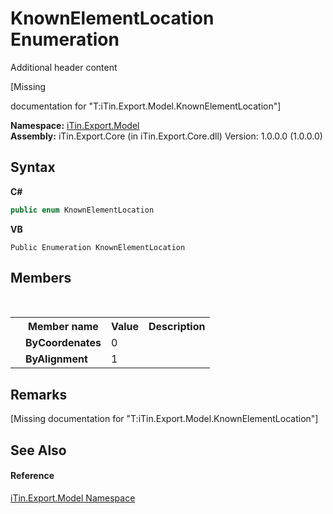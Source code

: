 # KnownElementLocation Enumeration
Additional header content 

\[Missing <summary> documentation for "T:iTin.Export.Model.KnownElementLocation"\]

**Namespace:**&nbsp;<a href="ef57ffcc-e95e-b212-5a46-9aa6f5a3511f">iTin.Export.Model</a><br />**Assembly:**&nbsp;iTin.Export.Core (in iTin.Export.Core.dll) Version: 1.0.0.0 (1.0.0.0)

## Syntax

**C#**<br />
``` C#
public enum KnownElementLocation
```

**VB**<br />
``` VB
Public Enumeration KnownElementLocation
```


## Members
&nbsp;<table><tr><th></th><th>Member name</th><th>Value</th><th>Description</th></tr><tr><td /><td target="F:iTin.Export.Model.KnownElementLocation.ByCoordenates">**ByCoordenates**</td><td>0</td><td /></tr><tr><td /><td target="F:iTin.Export.Model.KnownElementLocation.ByAlignment">**ByAlignment**</td><td>1</td><td /></tr></table>

## Remarks
\[Missing <remarks> documentation for "T:iTin.Export.Model.KnownElementLocation"\]

## See Also


#### Reference
<a href="ef57ffcc-e95e-b212-5a46-9aa6f5a3511f">iTin.Export.Model Namespace</a><br />